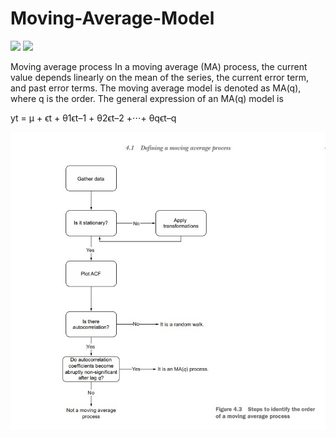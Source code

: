 # Moving-Average-Model


<img src='https://img.shields.io/badge/Pandas-2C2D72?style=for-the-badge&logo=pandas&logoColor=white)'/>
<img src='https://img.shields.io/badge/Python-FFD43B?style=for-the-badge&logo=python&logoColor=blue)'/>


Moving average process
In a moving average (MA) process, the current value depends linearly on the mean of
the series, the current error term, and past error terms.
The moving average model is denoted as MA(q), where q is the order. The general
expression of an MA(q) model is

yt = µ + ϵt + θ1ϵt–1 + θ2ϵt–2 +⋅⋅⋅+ θqϵt–q


![image](https://github.com/Shailesh-python/Moving-Average-Model/blob/main/MA.jpg)
